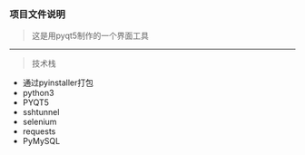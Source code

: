 ### 项目文件说明
> 这是用pyqt5制作的一个界面工具
-------
> 技术栈
* 通过pyinstaller打包
* python3 
* PYQT5
* sshtunnel
* selenium
* requests
* PyMySQL
